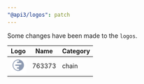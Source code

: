```yaml
---
"@api3/logos": patch
---
```


Some changes have been made to the `logos`.

|Logo|Name|Category|
|---|---|---|
|<img src="./raw/chains/Chain763373.svg" width="36" alt="">|763373|chain|
